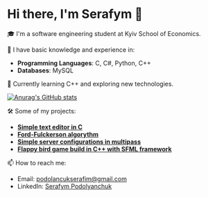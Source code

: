 # Hi there, I'm Serafym 👋

🎓 I'm a software engineering student at Kyiv School of Economics.

🔧 I have basic knowledge and experience in:
- **Programming Languages**: C, C#, Python, C++
- **Databases**: MySQL

🌱 Currently learning C++ and exploring new technologies.

[![Anurag's GitHub stats](https://github-readme-stats.vercel.app/api?username=Developer-dreamer&include_all_commits=true&theme=aura)](https://github.com/anuraghazra/github-readme-stats)

🛠️ Some of my projects:
- **[Simple text editor in C](https://github.com/Developer-dreamer/paradigms-a1)**
- **[Ford-Fulckerson algorythm](https://github.com/Developer-dreamer/ford-fulkerson-algorithm)**
- **[Simple server configurations in multipass](https://github.com/Developer-dreamer/simple-servers)**
- **[Flappy bird game build in C++ with SFML framework](https://github.com/Developer-dreamer/Flappy-Bird-SFML)**

📫 How to reach me:
- Email: [podolancukserafim@gmail.com](mailto:podolancukserafim@gmail.com)
- LinkedIn: [Serafym Podolyanchuk](www.linkedin.com/in/serafym-podolianchuk-8938922aa)
